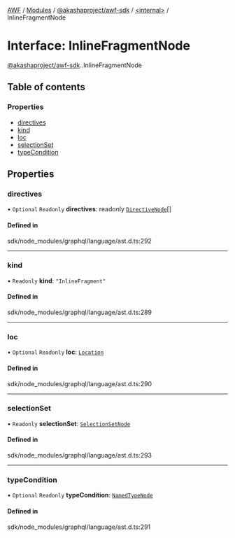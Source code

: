 [AWF](../README.md) / [Modules](../modules.md) / [@akashaproject/awf-sdk](../modules/akashaproject_awf_sdk.md) / [<internal\>](../modules/akashaproject_awf_sdk._internal_.md) / InlineFragmentNode

# Interface: InlineFragmentNode

[@akashaproject/awf-sdk](../modules/akashaproject_awf_sdk.md).[<internal>](../modules/akashaproject_awf_sdk._internal_.md).InlineFragmentNode

## Table of contents

### Properties

- [directives](akashaproject_awf_sdk._internal_.InlineFragmentNode.md#directives)
- [kind](akashaproject_awf_sdk._internal_.InlineFragmentNode.md#kind)
- [loc](akashaproject_awf_sdk._internal_.InlineFragmentNode.md#loc)
- [selectionSet](akashaproject_awf_sdk._internal_.InlineFragmentNode.md#selectionset)
- [typeCondition](akashaproject_awf_sdk._internal_.InlineFragmentNode.md#typecondition)

## Properties

### directives

• `Optional` `Readonly` **directives**: readonly [`DirectiveNode`](akashaproject_awf_sdk._internal_.DirectiveNode.md)[]

#### Defined in

sdk/node_modules/graphql/language/ast.d.ts:292

___

### kind

• `Readonly` **kind**: ``"InlineFragment"``

#### Defined in

sdk/node_modules/graphql/language/ast.d.ts:289

___

### loc

• `Optional` `Readonly` **loc**: [`Location`](../classes/akashaproject_awf_sdk._internal_.Location.md)

#### Defined in

sdk/node_modules/graphql/language/ast.d.ts:290

___

### selectionSet

• `Readonly` **selectionSet**: [`SelectionSetNode`](akashaproject_awf_sdk._internal_.SelectionSetNode.md)

#### Defined in

sdk/node_modules/graphql/language/ast.d.ts:293

___

### typeCondition

• `Optional` `Readonly` **typeCondition**: [`NamedTypeNode`](akashaproject_awf_sdk._internal_.NamedTypeNode.md)

#### Defined in

sdk/node_modules/graphql/language/ast.d.ts:291
